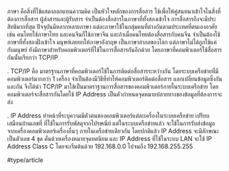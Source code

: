ภาษา คือสิ่งที่ใช้แสดงออกแทนความคิด เป็นหัวใจหลักของการสื่อสาร ใช้เพื่อให้คู่สนทนาเข้าใจในสิ่งที่ต้องการสื่อสาร ผู้ส่งสารและผู้รับสาร จำเป็นต้องสื่อสารในภาษาที่ทั้งสองเข้าใจ การสื่อสารถึงจะมีประสิทธิมากที่สุด ปัจจุบันมีหลากหลายภาษา แต่ละภาษาใช้ในกลุ่มคนที่ต่างกันตามประเทศที่ตนเองอาศัย เช่น คนไทยใช้ภาษาไทย และคนจีนก็ใช้ภาษาจีน และถ้าเมื่อคนไทยต้องสื่อสารกับคนจีน จำเป็นต้องใช้ภาษาที่ทั้งสองฝั่งเข้าใจ มนุษย์เลยยกให้ภาษาอังกฤษ เป็นภาษาสากลของโลก แต่ภาษาไม่ได้ถูกใช้แค่กับมนุษย์ ยังมีภาษาสำหรับคอมพิวเตอร์ที่ใช้ในการสื่อสารกันอีกด้วย โดยภาษาที่คอมพิวเตอร์ใช้สื่อสารกันนั้นเรียกว่า TCP/IP

.
TCP/IP คือ มาตรฐานภาษาที่คอมพิวเตอร์ใช้ในการติดต่อสื่อสารระหว่างกัน โดยระบบเครือข่ายที่มีคอมพิวเตอร์มากกว่า 1 เครื่อง จำเป็นต้องมีวิธีที่ทำให้คอมพิวเตอร์ติดต่อสื่อสาร แลกเปลี่ยนข้อมูลซึ่งกันและกัน จึงได้นำ TCP/IP มาใช้เป็นมาตราฐานการสื่อสารของคอมพิวเตอร์ภายในระบบเครือข่าย โดยคอมพิวเตอร์จะสื่อสารกันโดยใช้ IP Address เป็นตัวกำหนดจุดหมายปลายทางของข้อมูลที่ต้องการจะส่ง

.
IP Address ทำหน้าที่ระบุความมีตัวตนของคอมพิวเตอร์แต่ละเครื่องในระบบเครือข่าย เปรียบเสมือนบ้านเลขที่ ที่ใช้ในการรับพัสดุจากไปรษณีย์ แต่ในระบบเครือข่ายแล้ว จะใช้ในการรับส่งข้อมูลจากเครื่องคอมพิวเตอร์เครื่องอื่นๆ ภายในเครือข่ายเดียวกัน โดยปกติแล้ว IP Address จะมีลักษณะเป็นตัวเลข 4 ชุด คั่นด้วยเครื่องหมายจุดทศนิยม และ IP Address ที่ใช้ในระบบ LAN จะใช้ IP Address Class C โดยจะเริ่มต้นด้วย 192.168.0.0 ไปจนถึง 192.168.255.255 

#type/article 